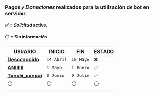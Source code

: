 ### Pagos 𝘺 𝘋𝘰𝘯𝘢𝘤𝘪𝘰𝘯𝘦𝘴 realizados para la utilización de bot en servidor.
#### ✅ = 𝘚𝘰𝘭𝘪𝘤𝘪𝘵𝘶𝘥 activ𝘢.
#### ⚪ = Sin información.
 
| USUARIO          |   INICIO                | FIN    | ESTADO
| ------------     | ------------            | ------------| ------------
| [**Desconocido**](+51977382134)        | `14 Abril` | `18 Mayo` | ❌
| [**ANIIIIII**](+56)        | `1 Mayo` | `1 Enero` | ✅
| [**Tenshi_senpai**](+50255295754)        | `3 Junio` | `9 Julio` | ✅
| ⚪        | ⚪               |  ⚪ | ⚪

